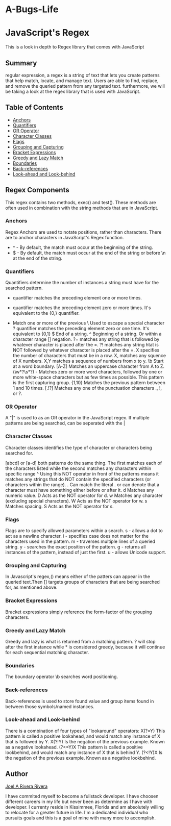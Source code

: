 # A-Bugs-Life
# JavaScript's Regex

This is a look in depth to Regex library that comes with JavaScript

## Summary

regular expression, a regex is a string of text that lets you create patterns that help match, locate, and manage text. Users are able to find, replace, and remove the queried pattern from any targeted text. furthermore, we will be taking a look at the regex library that is used with JavaScript. 

## Table of Contents

- [Anchors](#anchors)
- [Quantifiers](#quantifiers)
- [OR Operator](#or-operator)
- [Character Classes](#character-classes)
- [Flags](#flags)
- [Grouping and Capturing](#grouping-and-capturing)
- [Bracket Expressions](#bracket-expressions)
- [Greedy and Lazy Match](#greedy-and-lazy-match)
- [Boundaries](#boundaries)
- [Back-references](#back-references)
- [Look-ahead and Look-behind](#look-ahead-and-look-behind)


## Regex Components

This regex contains two methods, exec() and test(). These methods are often used in combination with the string methods that are in JavaScript. 


### Anchors

Regex Anchors are used to notate positions, rather than characters. There are to anchor characters in JavaScript's Regex function. 

- ^ - By default, the match must occur at the beginning of the string.
- $ - 	By default, the match must occur at the end of the string or before \n at the end of the string.


### Quantifiers

Quantifiers determine the number of instances a string must have for the searched pattern. 

 +  quantifier matches the preceding element one or more times.
 *  quantifier matches the preceding element zero or more times. It's equivalent to the {0,} quantifier.
 +  Match one or more of the previous
 \	Used to escape a special character
 ?  quantifier matches the preceding element zero or one time. It's equivalent to {0,1}
 $	End of a string.
 ^	Beginning of a string. Or within a character range [] negation.
 ?=  matches any string that is followed by whatever character is placed after the =. 
 ?!  matches any string htat is NOT followed by whatever character is placed after the =. 
 X  specifies the number of characters that must be in a row. 
 X,  matches any squence of X numbers. 
 X,Y  matches a sequence of numbers from x to y.
 \b   Start at a word boundary.
[A-Z]	Matches an uppercase character from A to Z.
(\w*?\s*?) - Matches zero or more word characters, followed by one or more white-space characters but as few times as possible. This pattern is the first capturing group.
{1,10}  Matches the previous pattern between 1 and 10 times.
[.!?]  Matches any one of the punctuation characters ., !, or ?.


### OR Operator

A "|" is used to as an OR operator in the JavaScript regex. If multiple patterns are being searched, can be seperated with the |


### Character Classes

Character classes identifies the type of character or characters being searched for.

 [abcd] or [a-d]  both patterns do the same thing. The first matches each of the characters listed  while the second matches any characters within specific range
 ^  Using this NOT operator in front of the patterns means it matches any strings that do NOT contain the specified characters (or characters within the range).
 .  Can match the literal . or can denote that a character must have something either before or after it. 
 d  Matches any numeric value. 
 D  Acts as the NOT operator for d. 
 w  Matches any character (excluding special characters).
 W  Acts as the NOT operator for w.
 s  Matches spacing.
 S  Acts as the NOT operator for s.


 ### Flags

 Flags are to specify  allowed parameters within a search. 
s  - allows a dot to act as a newline character.
i - specifies case does not matter for the     characters used in the pattern.
m  - traverses multiple lines of a queried string.
y  - searches the exact position of the pattern.
g  - returns all instances of the pattern, instead of just the first.
u  - allows Unicode support.

 
 ### Grouping and Capturing

 In Javascript's regex,() means either of the patters can appear in the queried text.Then  [] targets groups of characters that are being searched for, as mentioned above. 
 

 ### Bracket Expressions

 Bracket expressions simply reference the form-factor of the grouping characters. 
 

 ### Greedy and Lazy Match

 Greedy and lazy is what is returned from a matching pattern. ? will stop after the first instance while * is considered greedy, because it will continue for each sequential matching character.
 

 ### Boundaries

 The boundary operator \b  searches word positioning.
 

 ### Back-references

 Back-references is used to store found value and group items found in between those symbols/named instances. 
 

 ### Look-ahead and Look-behind

 There is a combination of four types of "lookaround" operators:
 X(?=Y)  This pattern is called a positive lookahead, and would match any instance of X that is followed by Y.
 X(?!Y)  Is the negation of the previous example. Known as a negative lookahead.
 (?<=Y)X  This pattern is called a positive lookbehind, and would match any instance of X that is behind Y. 
(?<!Y)X  Is the negation of the previous example. Known as a negative lookbehind. 
 

 ## Author

 [Joel A Rivera Rivera](https://github.com/Jrivera239)
 
 I have commited myself to become a fullstack developer. I have choosen different careers in my life but never been as determine as I have with developer. I currenty reside in Kissimmee, Florida and am absolutely willing to relocate for a greater future in life. I'm a dedicated individual who pursuits goals and this is a goal of mine with many more to accomplish.